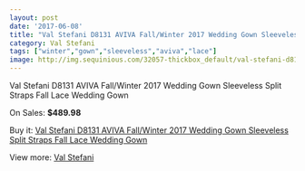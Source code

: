 ```yaml
---
layout: post
date: '2017-06-08'
title: "Val Stefani D8131 AVIVA Fall/Winter 2017 Wedding Gown Sleeveless Split Straps Fall Lace Wedding Gown"
category: Val Stefani
tags: ["winter","gown","sleeveless","aviva","lace"]
image: http://img.sequinious.com/32057-thickbox_default/val-stefani-d8131-aviva-fall-winter-2017-wedding-gown-sleeveless-split-straps-fall-lace-wedding-gown.jpg
---
```

Val Stefani D8131 AVIVA Fall/Winter 2017 Wedding Gown Sleeveless Split Straps Fall Lace Wedding Gown

On Sales: **$489.98**
<a href="https://www.sequinious.com/val-stefani/11447-val-stefani-d8131-aviva-fall-winter-2017-wedding-gown-sleeveless-split-straps-fall-lace-wedding-gown.html"><amp-img layout="responsive" width="600" height="600" src="//img.sequinious.com/32057-thickbox_default/val-stefani-d8131-aviva-fall-winter-2017-wedding-gown-sleeveless-split-straps-fall-lace-wedding-gown.jpg" alt="Val Stefani D8131 AVIVA Fall/Winter 2017 Wedding Gown Sleeveless Split Straps Fall Lace Wedding Gown 0" /></a>
<a href="https://www.sequinious.com/val-stefani/11447-val-stefani-d8131-aviva-fall-winter-2017-wedding-gown-sleeveless-split-straps-fall-lace-wedding-gown.html"><amp-img layout="responsive" width="600" height="600" src="//img.sequinious.com/32059-thickbox_default/val-stefani-d8131-aviva-fall-winter-2017-wedding-gown-sleeveless-split-straps-fall-lace-wedding-gown.jpg" alt="Val Stefani D8131 AVIVA Fall/Winter 2017 Wedding Gown Sleeveless Split Straps Fall Lace Wedding Gown 1" /></a>
<a href="https://www.sequinious.com/val-stefani/11447-val-stefani-d8131-aviva-fall-winter-2017-wedding-gown-sleeveless-split-straps-fall-lace-wedding-gown.html"><amp-img layout="responsive" width="600" height="600" src="//img.sequinious.com/32058-thickbox_default/val-stefani-d8131-aviva-fall-winter-2017-wedding-gown-sleeveless-split-straps-fall-lace-wedding-gown.jpg" alt="Val Stefani D8131 AVIVA Fall/Winter 2017 Wedding Gown Sleeveless Split Straps Fall Lace Wedding Gown 2" /></a>

Buy it: [Val Stefani D8131 AVIVA Fall/Winter 2017 Wedding Gown Sleeveless Split Straps Fall Lace Wedding Gown](https://www.sequinious.com/val-stefani/11447-val-stefani-d8131-aviva-fall-winter-2017-wedding-gown-sleeveless-split-straps-fall-lace-wedding-gown.html "Val Stefani D8131 AVIVA Fall/Winter 2017 Wedding Gown Sleeveless Split Straps Fall Lace Wedding Gown")

View more: [Val Stefani](https://www.sequinious.com/69-Val-Stefani "Val Stefani")